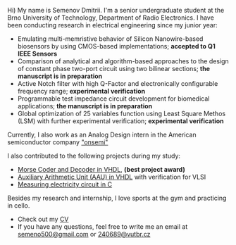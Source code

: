 Hi) My name is Semenov Dmitrii. I'm a senior undergraduate student at the Brno University of Technology, Department of Radio Electronics. I have been conducting research in electrical engineering since my junior year:
* Emulating multi-memristive behavior of Silicon Nanowire-based biosensors by using CMOS-based implementations; __accepted to Q1 IEEE Sensors__
* Comparison of analytical and algorithm-based approaches to the design of constant phase two-port circuit using two bilinear sections; __the manuscript is in preparation__
* Active Notch filter with high Q-Factor and electronically configurable frequency range; __experimental verification__
* Programmable test impedance circuit development for biomedical applications; __the manuscript is in preparation__
* Global optimization of 25 variables function using Least Square Methos (LSM) with further experimental verification; __experimental verification__

Currently, I also work as an Analog Design intern in the American semiconductor company ["onsemi"](https://www.onsemi.com)

I also contributed to the following projects during my study:
* [Morse Coder and Decoder in VHDL](https://github.com/dmitrii-semenov/morse-coder-decoder), __(best project award)__
* [Auxiliary Arithmetic Unit (AAU) in VHDL](https://github.com/dmitrii-semenov/VHDL-VLSI) with verification for VLSI
* [Measuring electricity circuit in C](https://github.com/dmitrii-semenov/measuring_electricity)

Besides my research and internship, I love sports at the gym and practicing in cello. 

* Check out my [CV](https://github.com/dmitrii-semenov/dmitrii-semenov/blob/main/CV.pdf)
* If you have any questions, feel free to write me an email at semeno500@gmail.com or 240689@vutbr.cz
